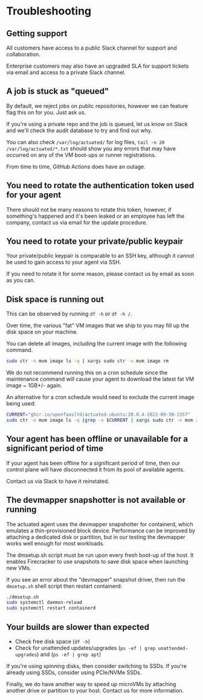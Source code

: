 # Troubleshooting

## Getting support

All customers have access to a public Slack channel for support and collaboration.

Enterprise customers may also have an upgraded SLA for support tickets via email and access to a private Slack channel.

## A job is stuck as "queued"

By default, we reject jobs on public repositories, however we can feature flag this on for you. Just ask us.

If you're using a private repo and the job is queued, let us know on Slack and we'll check the audit database to try and find out why.

You can also check `/var/log/actuated/` for log files, `tail -n 20 /var/log/actuated/*.txt` should show you any errors that may have occurred on any of the VM boot-ups or runner registrations.

From time to time, GitHub Actions does have an outage.

## You need to rotate the authentication token used for your agent

There should not be many reasons to rotate this token, however, if something's happened and it's been leaked or an employee has left the company, contact us via email for the update procedure.

## You need to rotate your private/public keypair

Your private/public keypair is comparable to an SSH key, although it cannot be used to gain access to your agent via SSH.

If you need to rotate it for some reason, please contact us by email as soon as you can.

## Disk space is running out

This can be observed by running `df -h` or `df -h /`.

Over time, the various "fat" VM images that we ship to you may fill up the disk space on your machine.

You can delete all images, including the current image with the following command.

```bash
sudo ctr -n mvm image ls -q | xargs sudo ctr -n mvm image rm
```

We do not recommend running this on a cron schedule since the maintenance command will cause your agent to download the latest fat VM image ~ 1GB+/- again.

An alternative for a cron schedule would need to exclude the current image being used:

```bash
CURRENT="ghcr.io/openfaasltd/actuated-ubuntu:20.0.4-2022-09-30-1357"
sudo ctr -n mvm image ls -q |grep -v $CURRENT | xargs sudo ctr -n mvm image rm
```

## Your agent has been offline or unavailable for a significant period of time

If your agent has been offline for a significant period of time, then our control plane will have disconnected it from its pool of available agents.

Contact us via Slack to have it reinstated.

## The devmapper snapshotter is not available or running

The actuated agent uses the devmapper snapshotter for containerd, which emulates a thin-provisioned block device. Performance can be improved by attaching a dedicated disk or partition, but in our testing the devmapper works well enough for most workloads.

The dmsetup.sh script must be run upon every fresh boot-up of the host. It enables Firecracker to use snapshots to save disk space when launching new VMs.

If you see an error about the "devmapper" snapshot driver, then run the `dmsetup.sh` shell script then restart containerd:

```bash
./dmsetup.sh
sudo systemctl daemon-reload
sudo systemctl restart containerd
```

## Your builds are slower than expected

* Check free disk space (`df -h`)
* Check for unattended updates/upgrades (`ps -ef | grep unattended-upgrades`) and (`ps -ef | grep apt`)

If you're using spinning disks, then consider switching to SSDs. If you're already using SSDs, consider using PCIe/NVMe SSDs.

Finally, we do have another way to speed up microVMs by attaching another drive or partition to your host. Contact us for more information.

